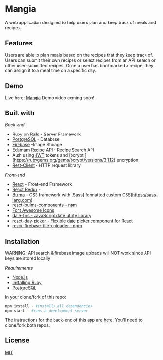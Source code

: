 # Mangia
A web application designed to help users plan and keep track of meals and recipes.  

## Features
Users are able to plan meals based on the recipes that they keep track of. Users can submit their own recipes or select recipes from an API search or other user-submitted recipes. Once a user has bookmarked a recipe, they can assign it to a meal time on a specific day. 

## Demo
Live here: [Mangia](https://mangia-client.herokuapp.com/login)
Demo video coming soon!


## Built with
 *Back-end*
- [Ruby on Rails](https://rubyonrails.org) - Server Framework
- [PostgreSQL](https://www.postgresql.org) - Database
- [Firebase](https://firebase.google.com) -Image Storage
- [Edamam Recipe API](https://developer.edamam.com) - Recipe Search API
- Auth using [JWT](https://jwt.io) tokens and [bcrypt ] (https://rubygems.org/gems/bcrypt/versions/3.1.12) encryption
- [Rest-Client](https://github.com/rest-client/rest-client) - HTTP request library


*Front-end*
- [React](https://reactjs.org/docs/getting-started.html) - Front-end Framework
- [React Redux](https://react-redux.js.org) - 
- [Bulma](https://bulma.io) - CSS framework with [Sass] formatted custom CSS(https://sass-lang.com)
- [react-bulma-components - npm](https://www.npmjs.com/package/react-bulma-components/v/3.0.1-1)
- [Font Awesome Icons](https://github.com/FortAwesome/react-fontawesome)
- [date-fns - JavaScript date utility library](https://date-fns.org)
- [react-day-picker - Flexible date picker component for React](https://react-day-picker.js.org)
- [react-firebase-file-uploader - npm](https://www.npmjs.com/package/react-firebase-file-uploader)




## Installation
WARNING: API search & firebase image uploads will NOT work since API keys are stored locally 

*Requirements*
 - [Node.js](https://nodejs.org/en/)
 - [Installing Ruby](https://www.ruby-lang.org/en/documentation/installation/)
 - [PostgreSQL](https://www.postgresql.org)


In your clone/fork of this repo: 
```bash
npm install - #installs all dependencies
npm start - #runs a development server 
```
The instructions for the back-end of this app are [here](https://github.com/Giagnus64/Mangia-API). You'll need to clone/fork both repos. 



## License
[MIT](https://choosealicense.com/licenses/mit/)